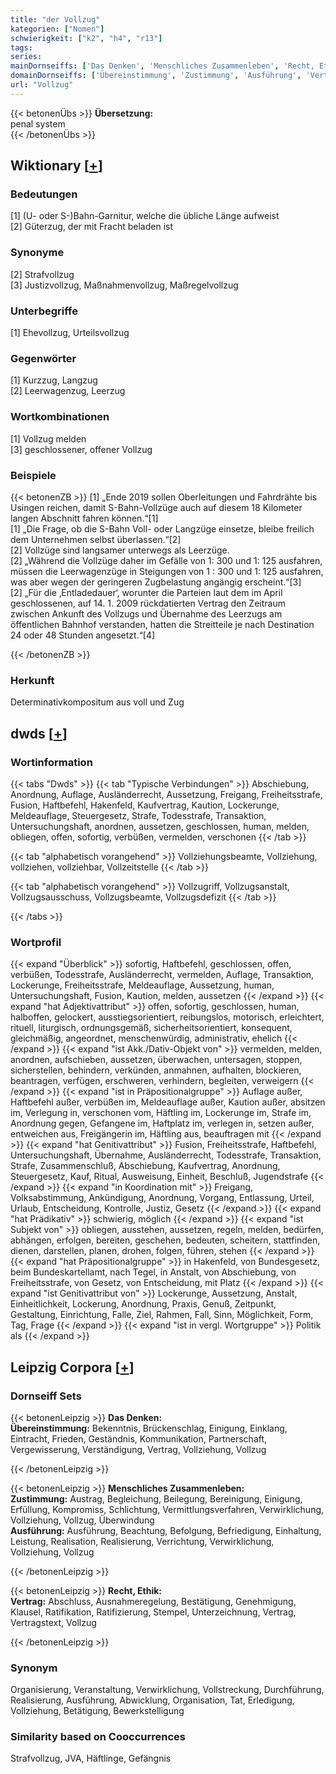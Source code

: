```yaml
---
title: "der Vollzug"
kategorien: ["Nomen"]
schwierigkeit: ["k2", "h4", "r13"]
tags:
series:
mainDornseiffs: ['Das Denken', 'Menschliches Zusammenleben', 'Recht, Ethik']
domainDornseiffs: ['Übereinstimmung', 'Zustimmung', 'Ausführung', 'Vertrag']
url: "Vollzug"
---
```


{{< betonenÜbs >}}
**Übersetzung:**  
penal system  
{{< /betonenÜbs >}}

## Wiktionary [[+](https://de.wiktionary.org/wiki/Vollzug)]

### Bedeutungen
[1] (U- oder S-)Bahn-Garnitur, welche die übliche Länge aufweist  
[2] Güterzug, der mit Fracht beladen ist  

### Synonyme
[2] Strafvollzug  
[3] Justizvollzug, Maßnahmenvollzug, Maßregelvollzug  

### Unterbegriffe
[1] Ehevollzug, Urteilsvollzug  

### Gegenwörter
[1] Kurzzug, Langzug  
[2] Leerwagenzug, Leerzug  

### Wortkombinationen
[1] Vollzug melden  
[3] geschlossener, offener Vollzug  

### Beispiele
{{< betonenZB >}}
[1] „Ende 2019 sollen Oberleitungen und Fahrdrähte bis Usingen reichen, damit S-Bahn-Vollzüge auch auf diesem 18 Kilometer langen Abschnitt fahren können.“[1]  
[1] „Die Frage, ob die S-Bahn Voll- oder Langzüge einsetze, bleibe freilich dem Unternehmen selbst überlassen.“[2]  
[2] Vollzüge sind langsamer unterwegs als Leerzüge.  
[2] „Während die Vollzüge daher im Gefälle von 1: 300 und 1: 125 ausfahren, müssen die Leerwagenzüge in Steigungen von 1 : 300 und 1: 125 ausfahren, was aber wegen der geringeren Zugbelastung angängig erscheint.“[3]  
[2] „Für die ‚Entladedauer‘, worunter die Parteien laut dem im April geschlossenen, auf 14. 1. 2009 rückdatierten Vertrag den Zeitraum zwischen Ankunft des Vollzugs und Übernahme des Leerzugs am öffentlichen Bahnhof verstanden, hatten die Streitteile je nach Destination 24 oder 48 Stunden angesetzt.“[4]  

{{< /betonenZB >}}
### Herkunft
Determinativkompositum aus voll und Zug  



## dwds [[+](https://www.dwds.de/wb/Vollzug)]

### Wortinformation
{{< tabs "Dwds" >}}
{{< tab "Typische Verbindungen" >}}
Abschiebung, Anordnung, Auflage, Ausländerrecht, Aussetzung, Freigang, Freiheitsstrafe, Fusion, Haftbefehl, Hakenfeld, Kaufvertrag, Kaution, Lockerunge, Meldeauflage, Steuergesetz, Strafe, Todesstrafe, Transaktion, Untersuchungshaft, anordnen, aussetzen, geschlossen, human, melden, obliegen, offen, sofortig, verbüßen, vermelden, verschonen
{{< /tab >}}

{{< tab "alphabetisch vorangehend" >}}
Vollziehungsbeamte, Vollziehung, vollziehen, vollziehbar, Vollzeitstelle
{{< /tab >}}

{{< tab "alphabetisch vorangehend" >}}
Vollzugriff, Vollzugsanstalt, Vollzugsausschuss, Vollzugsbeamte, Vollzugsdefizit
{{< /tab >}}

{{< /tabs >}}

### Wortprofil
{{< expand "Überblick" >}} sofortig, Haftbefehl, geschlossen, offen, verbüßen, Todesstrafe, Ausländerrecht, vermelden, Auflage, Transaktion, Lockerunge, Freiheitsstrafe, Meldeauflage, Aussetzung, human, Untersuchungshaft, Fusion, Kaution, melden, aussetzen {{< /expand >}}
{{< expand "hat Adjektivattribut" >}} offen, sofortig, geschlossen, human, halboffen, gelockert, ausstiegsorientiert, reibungslos, motorisch, erleichtert, rituell, liturgisch, ordnungsgemäß, sicherheitsorientiert, konsequent, gleichmäßig, angeordnet, menschenwürdig, administrativ, ehelich {{< /expand >}}
{{< expand "ist Akk./Dativ-Objekt von" >}} vermelden, melden, anordnen, aufschieben, aussetzen, überwachen, untersagen, stoppen, sicherstellen, behindern, verkünden, anmahnen, aufhalten, blockieren, beantragen, verfügen, erschweren, verhindern, begleiten, verweigern {{< /expand >}}
{{< expand "ist in Präpositionalgruppe" >}} Auflage außer, Haftbefehl außer, verbüßen im, Meldeauflage außer, Kaution außer, absitzen im, Verlegung in, verschonen vom, Häftling im, Lockerunge im, Strafe im, Anordnung gegen, Gefangene im, Haftplatz im, verlegen in, setzen außer, entweichen aus, Freigängerin im, Häftling aus, beauftragen mit {{< /expand >}}
{{< expand "hat Genitivattribut" >}} Fusion, Freiheitsstrafe, Haftbefehl, Untersuchungshaft, Übernahme, Ausländerrecht, Todesstrafe, Transaktion, Strafe, Zusammenschluß, Abschiebung, Kaufvertrag, Anordnung, Steuergesetz, Kauf, Ritual, Ausweisung, Einheit, Beschluß, Jugendstrafe {{< /expand >}}
{{< expand "in Koordination mit" >}} Freigang, Volksabstimmung, Ankündigung, Anordnung, Vorgang, Entlassung, Urteil, Urlaub, Entscheidung, Kontrolle, Justiz, Gesetz {{< /expand >}}
{{< expand "hat Prädikativ" >}} schwierig, möglich {{< /expand >}}
{{< expand "ist Subjekt von" >}} obliegen, ausstehen, aussetzen, regeln, melden, bedürfen, abhängen, erfolgen, bereiten, geschehen, bedeuten, scheitern, stattfinden, dienen, darstellen, planen, drohen, folgen, führen, stehen {{< /expand >}}
{{< expand "hat Präpositionalgruppe" >}} in Hakenfeld, von Bundesgesetz, beim Bundeskartellamt, nach Tegel, in Anstalt, von Abschiebung, von Freiheitsstrafe, von Gesetz, von Entscheidung, mit Platz {{< /expand >}}
{{< expand "ist Genitivattribut von" >}} Lockerunge, Aussetzung, Anstalt, Einheitlichkeit, Lockerung, Anordnung, Praxis, Genuß, Zeitpunkt, Gestaltung, Einrichtung, Falle, Ziel, Rahmen, Fall, Sinn, Möglichkeit, Form, Tag, Frage {{< /expand >}}
{{< expand "ist in vergl. Wortgruppe" >}} Politik als {{< /expand >}}

## Leipzig Corpora [[+](https://corpora.uni-leipzig.de/en/res?word=Vollzug&corpusId=deu_newscrawl-public_2018)]

### Dornseiff Sets
{{< betonenLeipzig >}}
**Das Denken:**  
**Übereinstimmung:** Bekenntnis, Brückenschlag, Einigung, Einklang, Eintracht, Frieden, Geständnis, Kommunikation, Partnerschaft, Vergewisserung, Verständigung, Vertrag, Vollziehung, Vollzug  

{{< /betonenLeipzig >}}


{{< betonenLeipzig >}}
**Menschliches Zusammenleben:**  
**Zustimmung:** Austrag, Begleichung, Beilegung, Bereinigung, Einigung, Erfüllung, Kompromiss, Schlichtung, Vermittlungsverfahren, Verwirklichung, Vollziehung, Vollzug, Überwindung  
**Ausführung:** Ausführung, Beachtung, Befolgung, Befriedigung, Einhaltung, Leistung, Realisation, Realisierung, Verrichtung, Verwirklichung, Vollziehung, Vollzug  

{{< /betonenLeipzig >}}


{{< betonenLeipzig >}}
**Recht, Ethik:**  
**Vertrag:** Abschluss, Ausnahmeregelung, Bestätigung, Genehmigung, Klausel, Ratifikation, Ratifizierung, Stempel, Unterzeichnung, Vertrag, Vertragstext, Vollzug  

{{< /betonenLeipzig >}}

### Synonym
Organisierung, Veranstaltung, Verwirklichung, Vollstreckung, Durchführung, Realisierung, Ausführung, Abwicklung, Organisation, Tat, Erledigung, Vollziehung, Betätigung, Bewerkstelligung


### Similarity based on Cooccurrences
Strafvollzug, JVA, Häftlinge, Gefängnis

